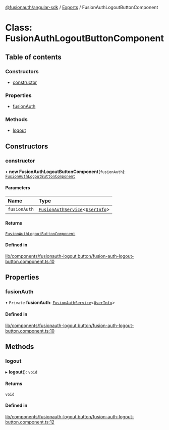 [@fusionauth/angular-sdk](../README.md) / [Exports](../modules.md) / FusionAuthLogoutButtonComponent

# Class: FusionAuthLogoutButtonComponent

## Table of contents

### Constructors

- [constructor](FusionAuthLogoutButtonComponent.md#constructor)

### Properties

- [fusionAuth](FusionAuthLogoutButtonComponent.md#fusionauth)

### Methods

- [logout](FusionAuthLogoutButtonComponent.md#logout)

## Constructors

### constructor

• **new FusionAuthLogoutButtonComponent**(`fusionAuth`): [`FusionAuthLogoutButtonComponent`](FusionAuthLogoutButtonComponent.md)

#### Parameters

| Name         | Type                                                                                   |
| :----------- | :------------------------------------------------------------------------------------- |
| `fusionAuth` | [`FusionAuthService`](FusionAuthService.md)\<[`UserInfo`](../interfaces/UserInfo.md)\> |

#### Returns

[`FusionAuthLogoutButtonComponent`](FusionAuthLogoutButtonComponent.md)

#### Defined in

[lib/components/fusionauth-logout.button/fusion-auth-logout-button.component.ts:10](https://github.com/FusionAuth/fusionauth-javascript-sdk/blob/80c01c9ccb450a2187bc0d2cc65fa8c9c38cfabe/packages/sdk-angular/projects/fusionauth-angular-sdk/src/lib/components/fusionauth-logout.button/fusion-auth-logout-button.component.ts#L10)

## Properties

### fusionAuth

• `Private` **fusionAuth**: [`FusionAuthService`](FusionAuthService.md)\<[`UserInfo`](../interfaces/UserInfo.md)\>

#### Defined in

[lib/components/fusionauth-logout.button/fusion-auth-logout-button.component.ts:10](https://github.com/FusionAuth/fusionauth-javascript-sdk/blob/80c01c9ccb450a2187bc0d2cc65fa8c9c38cfabe/packages/sdk-angular/projects/fusionauth-angular-sdk/src/lib/components/fusionauth-logout.button/fusion-auth-logout-button.component.ts#L10)

## Methods

### logout

▸ **logout**(): `void`

#### Returns

`void`

#### Defined in

[lib/components/fusionauth-logout.button/fusion-auth-logout-button.component.ts:12](https://github.com/FusionAuth/fusionauth-javascript-sdk/blob/80c01c9ccb450a2187bc0d2cc65fa8c9c38cfabe/packages/sdk-angular/projects/fusionauth-angular-sdk/src/lib/components/fusionauth-logout.button/fusion-auth-logout-button.component.ts#L12)
